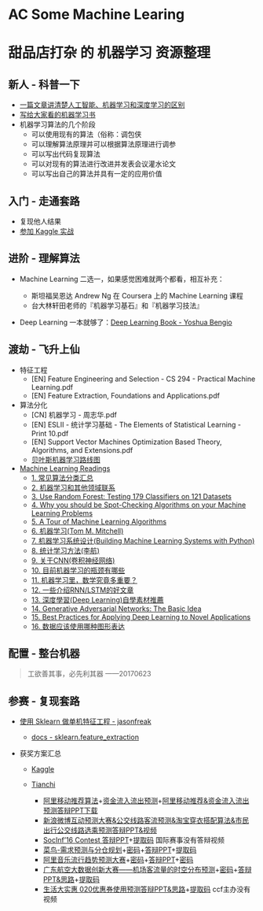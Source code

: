 # AC Some Machine Learing

# 甜品店打杂 的 机器学习 资源整理

## 新人 - 科普一下

- [一篇文章讲清楚人工智能、机器学习和深度学习的区别](https://36kr.com/p/5052482.html)
- [写给大家看的机器学习书](https://zhuanlan.zhihu.com/machine-learning-book)
- 机器学习算法的几个阶段
  - 可以使用现有的算法（俗称：调包侠
  - 可以理解算法原理并可以根据算法原理进行调参
  - 可以写出代码复现算法
  - 可以对现有的算法进行改进并发表会议灌水论文
  - 可以写出自己的算法并具有一定的应用价值

## 入门 - 走通套路

- 复现他人结果
- [参加 Kaggle 实战](https://zhuanlan.zhihu.com/p/27424282)

## 进阶 - 理解算法

- Machine Learning 二选一，如果感觉困难就两个都看，相互补充：
  - 斯坦福吴恩达 Andrew Ng 在 Coursera 上的 Machine Learning 课程
  - 台大林轩田老师的『机器学习基石』和『机器学习技法』

- Deep Learning 一本就够了：[Deep Learning Book - Yoshua Bengio](https://item.jd.com/12128543.html)

## 渡劫 - 飞升上仙

- 特征工程
  - [EN] Feature Engineering and Selection - CS 294 - Practical Machine Learning.pdf
  - [EN] Feature Extraction, Foundations and Applications.pdf
- 算法分化
  - [CN] 机器学习 - 周志华.pdf
  - [EN] ESLII - 统计学习基础 - The Elements of Statistical Learning - Print 10.pdf
  - [EN] Support Vector Machines Optimization Based Theory, Algorithms, and Extensions.pdf
  - [贝叶斯机器学习路线图](http://www.cnblogs.com/bayesianML/p/6377588.html)
- [Machine Learning Readings](https://dirtysalt.github.io/ml-reading.html)
  - [1. 常见算法分类汇总](https://dirtysalt.github.io/ml-reading.html#orgheadline1)
  - [2. 机器学习和其他领域联系](https://dirtysalt.github.io/ml-reading.html#orgheadline2)
  - [3. Use Random Forest: Testing 179 Classifiers on 121 Datasets](https://dirtysalt.github.io/ml-reading.html#orgheadline3)
  - [4. Why you should be Spot-Checking Algorithms on your Machine Learning Problems](https://dirtysalt.github.io/ml-reading.html#orgheadline4)
  - [5. A Tour of Machine Learning Algorithms](https://dirtysalt.github.io/ml-reading.html#orgheadline5)
  - [6. 机器学习(Tom M. Mitchell)](https://dirtysalt.github.io/ml-reading.html#orgheadline6)
  - [7. 机器学习系统设计(Building Machine Learning Systems with Python)](https://dirtysalt.github.io/ml-reading.html#orgheadline7)
  - [8. 统计学习方法(李航)](https://dirtysalt.github.io/ml-reading.html#orgheadline8)
  - [9. 关于CNN(卷积神经网络)](https://dirtysalt.github.io/ml-reading.html#orgheadline9)
  - [10. 目前机器学习的瓶颈有哪些](https://dirtysalt.github.io/ml-reading.html#orgheadline10)
  - [11. 机器学习里，数学究竟多重要？](https://dirtysalt.github.io/ml-reading.html#orgheadline11)
  - [12. 一些介绍RNN/LSTM的好文章](https://dirtysalt.github.io/ml-reading.html#orgheadline12)
  - [13. 深度學習(Deep Learning)自學素材推薦](https://dirtysalt.github.io/ml-reading.html#orgheadline13)
  - [14. Generative Adversarial Networks: The Basic Idea](https://dirtysalt.github.io/ml-reading.html#orgheadline14)
  - [15. Best Practices for Applying Deep Learning to Novel Applications](https://dirtysalt.github.io/ml-reading.html#orgheadline15)
  - [16. 数据应该使用哪种图形表达](https://dirtysalt.github.io/ml-reading.html#orgheadline16)

## 配置 - 整台机器 

> 工欲善其事，必先利其器 ——20170623

## 参赛 - 复现套路

- [使用 Sklearn 做单机特征工程 - jasonfreak](http://www.cnblogs.com/jasonfreak/p/5448385.html)
    - [docs - sklearn.feature_extraction](http://scikit-learn.org/stable/modules/feature_extraction.html)
- 获奖方案汇总

  - [Kaggle](http://ndres.me/kaggle-past-solutions/)

  - [Tianchi](https://tianchi.aliyun.com/video.htm)
    - [阿里移动推荐算法](https://space.dingtalk.com/c/gQHOEnXdXw)+[资金流入流出预测](https://space.dingtalk.com/c/gQHOEnXi6w)+[阿里移动推荐&资金流入流出预测答辩PPT下载](https://tianchi.shuju.aliyun.com/mini/reply.htm?spm=5176.100259.100259.15.QVIzfX#nav1)
    - [新浪微博互动预测大赛&公交线路客流预测&淘宝穿衣搭配算法&市民出行公交线路选乘预测答辩PPT&视频](https://tianchi.shuju.aliyun.com/mini/finalConference.htm?spm=5176.100259.100259.13.CYLru4IJCAI)
    - [SocInf’16 Contest 答辩PPT](http://yunpan.taobao.com/s/8wFpBQM8FH)+[提取码](JIJX7U) 国际赛事没有答辩视频
    - [菜鸟-需求预测与分仓规划](https://pan.baidu.com/s/1boQAX8j)+[密码](rp6r)+[答辩PPT](http://yunpan.taobao.com/s/YhLYO6A3cE)+[提取码](Q9wPTs)
    - [阿里音乐流行趋势预测大赛](https://pan.baidu.com/s/1sllhhQ9)+[密码](aqyw)+[答辩PPT](https://pan.baidu.com/s/1i5QFbcL)+[密码](vvkh)
    - [广东航空大数据创新大赛——机场客流量的时空分布预测](https://pan.baidu.com/s/1c04P1G)+[密码](awk8)+[答辩PPT&思路](http://yunpan.taobao.com/s/7KOvtogmPf)+[提取码](yBdFVX)
    - [生活大实惠 020优惠券使用预测答辩PPT&思路](http://yunpan.taobao.com/s/1ORD0oPFicL)+[提取码](rGRqaQ) ccf主办没有视频
